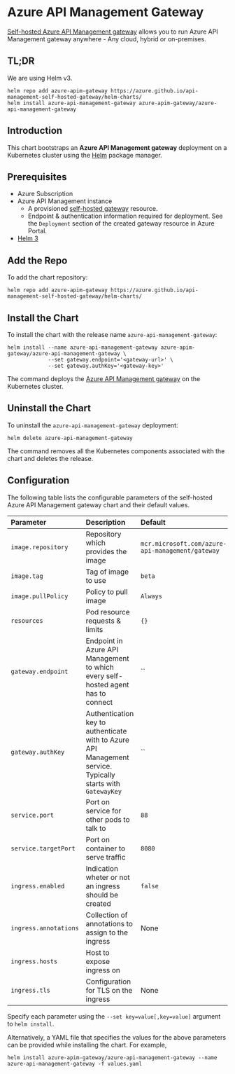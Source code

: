 # Azure API Management Gateway

[Self-hosted Azure API Management gateway](https://docs.microsoft.com/en-us/azure/api-management/self-hosted-gateway-overview) allows you to run Azure API Management gateway anywhere - Any cloud, hybrid or on-premises.

## TL;DR
We are using Helm v3.

```console
helm repo add azure-apim-gateway https://azure.github.io/api-management-self-hosted-gateway/helm-charts/
helm install azure-api-management-gateway azure-apim-gateway/azure-api-management-gateway
```

## Introduction

This chart bootstraps an **Azure API Management gateway** deployment on a Kubernetes cluster using the [Helm](https://helm.sh/) package manager.

## Prerequisites

- Azure Subscription
- Azure API Management instance
    - A provisioned [self-hosted gateway](https://docs.microsoft.com/en-us/azure/api-management/api-management-howto-provision-self-hosted-gateway) resource.
    - Endpoint & authentication information required for deployment. See the `Deployment` section of the created gateway resource in Azure Portal.
- [Helm 3](https://helm.sh/docs/intro/install/)


## Add the Repo
To add the chart repository:

```console
helm repo add azure-apim-gateway https://azure.github.io/api-management-self-hosted-gateway/helm-charts/
```

## Install the Chart

To install the chart with the release name `azure-api-management-gateway`:

```console
helm install --name azure-api-management-gateway azure-apim-gateway/azure-api-management-gateway \
             --set gateway.endpoint='<gateway-url>' \
             --set gateway.authKey='<gateway-key>'
```

The command deploys the [Azure API Management gateway](https://docs.microsoft.com/en-us/azure/api-management/self-hosted-gateway-overview) on the Kubernetes cluster.

## Uninstall the Chart

To uninstall the `azure-api-management-gateway` deployment:

```console
helm delete azure-api-management-gateway
```

The command removes all the Kubernetes components associated with the chart and
deletes the release.

## Configuration

The following table lists the configurable parameters of the self-hosted Azure API Management gateway chart and
their default values.

| Parameter                  | Description              | Default              |
|:---------------------------|:-------------------------|:---------------------|
| `image.repository`  | Repository which provides the image | `mcr.microsoft.com/azure-api-management/gateway` |
| `image.tag`  | Tag of image to use | `beta`            |
| `image.pullPolicy`  | Policy to pull image | `Always`            |
| `resources`  | Pod resource requests & limits |    `{}`    |
| `gateway.endpoint`  | Endpoint in Azure API Management to which every self-hosted agent has to connect | ``            |
| `gateway.authKey`  | Authentication key to authenticate with to Azure API Management service. Typically starts with `GatewayKey ` | ``            |
| `service.port`  | Port on service for other pods to talk to | `88`            |
| `service.targetPort`  | Port on container to serve traffic | `8080`            |
| `ingress.enabled`  | Indication wheter or not an ingress should be created | `false`            |
| `ingress.annotations`  | Collection of annotations to assign to the ingress | None            |
| `ingress.hosts`  | Host to expose ingress on |             |
| `ingress.tls`  | Configuration for TLS on the ingress | None            |

Specify each parameter using the `--set key=value[,key=value]` argument to
`helm install`.

Alternatively, a YAML file that specifies the values for the above parameters can
be provided while installing the chart. For example,

```console
helm install azure-apim-gateway/azure-api-management-gateway --name azure-api-management-gateway -f values.yaml
```
